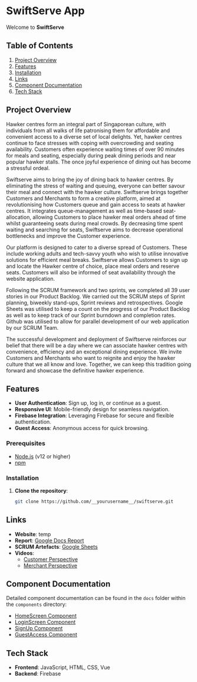# SwiftServe App

Welcome to **SwiftServe**

## Table of Contents

1. [Project Overview](#project-overview)
2. [Features](#features)
3. [Installation](#installation)
4. [Links](#links)
5. [Component Documentation](#component-documentation)
6. [Tech Stack](#tech-stack)

## Project Overview

Hawker centres form an integral part of Singaporean culture, with individuals from all walks of life patronising them for affordable and convenient access to a diverse set of local delights. Yet, hawker centres continue to face stresses with coping with overcrowding and seating availability. Customers often experience waiting times of over 90 minutes for meals and seating, especially during peak dining periods and near popular hawker stalls. The once joyful experience of dining out has become a stressful ordeal.

Swiftserve aims to bring the joy of dining back to hawker centres. By eliminating the stress of waiting and queuing, everyone can better savour their meal and connect with the hawker culture. Swiftserve brings together Customers and Merchants to form a creative platform, aimed at revolutionising how Customers queue and gain access to seats at hawker centres. It integrates queue-management as well as time-based seat-allocation, allowing Customers to place hawker meal orders ahead of time whilst guaranteeing seats during meal crowds. By decreasing time spent waiting and searching for seats, Swiftserve aims to decrease operational bottlenecks and improve the Customer experience.

Our platform is designed to cater to a diverse spread of Customers. These include working adults and tech-savvy youth who wish to utilise innovative solutions for efficient meal breaks. Swiftserve allows Customers to sign up and locate the Hawker centre of choice, place meal orders and reserve seats. Customers will also be informed of seat availability through the website application.

Following the SCRUM framework and two sprints, we completed all 39 user stories in our Product Backlog. We carried out the SCRUM steps of Sprint planning, biweekly stand-ups, Sprint reviews and retrospectives. Google Sheets was utilised to keep a count on the progress of our Product Backlog as well as to keep track of our Sprint burndown and completion rates. Github was utilised to allow for parallel development of our web application by our SCRUM Team.

The successful development and deployment of Swiftserve reinforces our belief that there will be a day where we can associate hawker centres with convenience, efficiency and an exceptional dining experience. We invite Customers and Merchants who want to reignite and enjoy the hawker culture that we all know and love. Together, we can keep this tradition going forward and showcase the definitive hawker experience.

## Features

- **User Authentication**: Sign up, log in, or continue as a guest.
- **Responsive UI**: Mobile-friendly design for seamless navigation.
- **Firebase Integration**: Leveraging Firebase for secure and flexible authentication.
- **Guest Access**: Anonymous access for quick browsing.

### Prerequisites

- [Node.js](https://nodejs.org/) (v12 or higher)
- [npm](https://www.npmjs.com/)

### Installation

1. **Clone the repository**:
   ```bash
   git clone https://github.com/__yourusername__/swiftserve.git
   ```
   
## Links
- **Website**: temp
- **Report**: [Google Docs Report](https://docs.google.com/document/d/1xUwb5i4W0DyZl7FTQsk9MlslCP3sH6febfz2I6mYMko)
- **SCRUM Artefacts**: [Google Sheets](https://docs.google.com/spreadsheets/d/1ueJn2JwjhaqiG9cdCe3_ObOGjGLzcYZ6yf6P95tBwYU)
- **Videos**:
  - [Customer Perspective](https://drive.google.com/file/d/1yrSCohnwyE_xvFwrvaDGgifDXTcbyCIz/view?resourcekey)
  - [Merchant Perspective](https://drive.google.com/file/d/1ohaHYvC7wGCyzjYHHkW93iE5mh0LhK0i/view?resourcekey)

## Component Documentation
Detailed component documentation can be found in the `docs` folder within the `components` directory:
- [HomeScreen Component](./src/components/docs/HomeScreen.md)
- [LoginScreen Component](./src/components/docs/LoginScreen.md)
- [SignUp Component](./src/components/docs/SignUp.md)
- [GuestAccess Component](./src/components/docs/GuestAccess.md)

## Tech Stack
- **Frontend**: JavaScript, HTML, CSS, Vue
- **Backend**: Firebase
